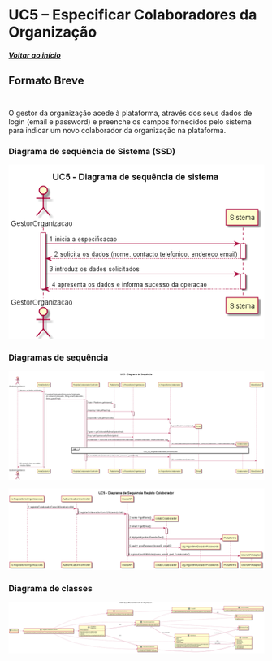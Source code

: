 # UC5 – Especificar Colaboradores da Organização <br/>

##### [Voltar ao início](https://github.com/pedro-miguez/upskill_java1_labprg_grupo3/blob/main/README.md)

## Formato Breve<br/><br/>

O gestor da organização acede à plataforma, através dos seus dados de login (email e password) e preenche os campos fornecidos pelo sistema para indicar um novo colaborador da organização na plataforma.

### Diagrama de sequência de Sistema (SSD)<br/>

![UC5_SSD.png](UC5_SSD.png)

### Diagramas de sequência<br/>

![UC5_DS.png](UC5_DS.png)

![UC1_SD_RegistarGestorComoUtilizador.png](UC5_DSQReg.png)

### Diagrama de classes<br/>

![UC5_DC.png](UC5_DC.png)
